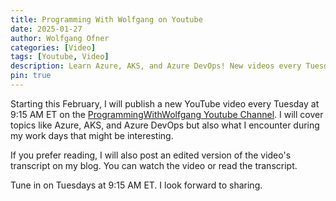 ```yaml
---
title: Programming With Wolfgang on Youtube
date: 2025-01-27
author: Wolfgang Ofner
categories: [Video]
tags: [Youtube, Video]
description: Learn Azure, AKS, and Azure DevOps! New videos every Tuesday at 9:15 AM ET. Plus, read transcripts on my blog.
pin: true
---
```


Starting this February, I will publish a new YouTube video every Tuesday at 9:15 AM ET on the <a href="https://www.youtube.com/@ProgrammingWithWolfgang" target="_blank" rel="noopener noreferrer">ProgrammingWithWolfgang Youtube Channel</a>. I will cover topics like Azure, AKS, and Azure DevOps but also what I encounter during my work days that might be interesting.

If you prefer reading, I will also post an edited version of the video's transcript on my blog. You can watch the video or read the transcript.

Tune in on Tuesdays at 9:15 AM ET. I look forward to sharing.